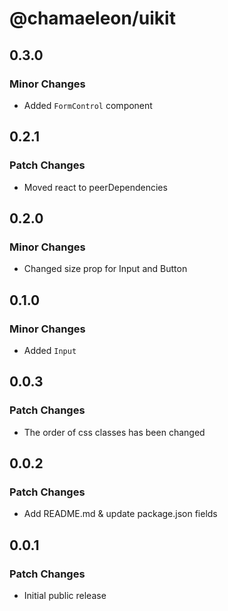 # @chamaeleon/uikit

## 0.3.0

### Minor Changes

- Added `FormControl` component

## 0.2.1

### Patch Changes

- Moved react to peerDependencies

## 0.2.0

### Minor Changes

- Changed size prop for Input and Button

## 0.1.0

### Minor Changes

- Added `Input`

## 0.0.3

### Patch Changes

- The order of css classes has been changed

## 0.0.2

### Patch Changes

- Add README.md & update package.json fields

## 0.0.1

### Patch Changes

- Initial public release
